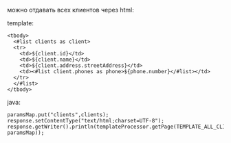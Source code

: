 можно отдавать всех клиентов через html:

template:
```
<tbody>
  <#list clients as client>
  <tr>
    <td>${client.id}</td>
    <td>${client.name}</td>
    <td>${client.address.streetAddress}</td>
    <td><#list client.phones as phone>${phone.number}</#list></td>
  </tr>
  </#list>
</tbody>
```

java:
```
paramsMap.put("clients",clients);
response.setContentType("text/html;charset=UTF-8");
response.getWriter().println(templateProcessor.getPage(TEMPLATE_ALL_CLIENTS_HTML, paramsMap));
```



